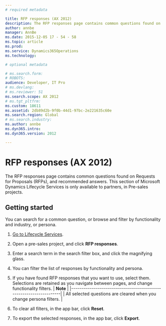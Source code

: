 ```yaml
---
# required metadata

title: RFP responses (AX 2012)
description: The RFP responses page contains common questions found on Requests for Proposals (RFPs), and recommended answers. This section of Microsoft Dynamics Lifecycle Services is only available to partners, in Pre-sales projects.
author: annbe
manager: AnnBe
ms.date: 2015-12-05 17 - 54 - 58
ms.topic: article
ms.prod: 
ms.service: Dynamics365Operations
ms.technology: 

# optional metadata

# ms.search.form: 
# ROBOTS: 
audience: Developer, IT Pro
# ms.devlang: 
# ms.reviewer: 51
ms.search.scope: AX 2012
# ms.tgt_pltfrm: 
ms.custom: 18611
ms.assetid: 2db89d2b-9f0b-44d1-97bc-2e221635c60e
ms.search.region: Global
# ms.search.industry: 
ms.author: annbe
ms.dyn365.intro: 
ms.dyn365.version: 2012

---
```


# RFP responses (AX 2012)

The RFP responses page contains common questions found on Requests for Proposals (RFPs), and recommended answers. This section of Microsoft Dynamics Lifecycle Services is only available to partners, in Pre-sales projects.

Getting started
---------------

You can search for a common question, or browse and filter by functionality and industry, or persona.

1.  [Go to Lifecycle Services](https://lcs.dynamics.com).
2.  Open a pre-sales project, and click **RFP responses**.
3.  Enter a search term in the search filter box, and click the magnifying glass.
4.  You can filter the list of responses by functionality and persona.
5.  If you have found RFP responses that you want to use, select them. Selections are retained as you navigate between pages, and change functionality filters.
    | **Note**                                                            |
    |---------------------------------------------------------------------|
    | All selected questions are cleared when you change persona filters. |

6.  To clear all filters, in the app bar, click **Reset**.
7.  To export the selected responses, in the app bar, click **Export**.


